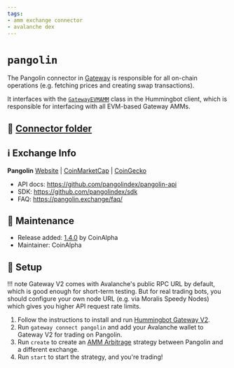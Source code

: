 ```yaml
---
tags:
- amm exchange connector
- avalanche dex
---
```


# `pangolin`

The Pangolin connector in [Gateway](/gateway) is responsible for all on-chain operations (e.g. fetching prices and creating swap transactions).

It interfaces with the [`GatewayEVMAMM`](https://github.com/hummingbot/hummingbot/blob/master/hummingbot/connector/gateway_EVM_AMM.py) class in the Hummingbot client, which is responsible for interfacing with all EVM-based Gateway AMMs.

## 📁 [Connector folder](https://github.com/hummingbot/hummingbot/tree/master/gateway/src/connectors/pangolin)

## ℹ️ Exchange Info

**Pangolin**
[Website](https://pangolin.exchange/) | [CoinMarketCap](https://coinmarketcap.com/exchanges/pangolin/) | [CoinGecko](https://www.coingecko.com/en/exchanges/pangolin)

* API docs: https://github.com/pangolindex/pangolin-api
* SDK: https://github.com/pangolindex/sdk
* FAQ: https://pangolin.exchange/faq/

## 👷 Maintenance

* Release added: [1.4.0](/release-notes/1.4.0/) by CoinAlpha
* Maintainer: CoinAlpha

## 🔑 Setup

!!! note
    Gateway V2 comes with Avalanche's public RPC URL by default, which is good enough for short-term testing. But for real trading bots, you should configure your own node URL (e.g. via Moralis Speedy Nodes) which gives you higher API request rate limits.

1. Follow the instructions to install and run [Hummingbot Gateway V2](/gateway/).
2. Run `gateway connect pangolin` and add your Avalanche wallet to Gateway V2 for trading on Pangolin.
3. Run `create` to create an [AMM Arbitrage](/strategies/amm-arbitrage/) strategy between Pangolin and a different exchange.
4. Run `start` to start the strategy, and you're trading!
